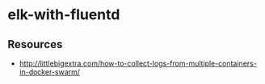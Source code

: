 # elk-with-fluentd

## Resources
- http://littlebigextra.com/how-to-collect-logs-from-multiple-containers-in-docker-swarm/
